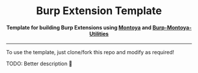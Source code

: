 <h1 align="center">Burp Extension Template</h1>
<h4 align="center">Template for building Burp Extensions using <a href="https://github.com/PortSwigger/burp-extensions-montoya-api">Montoya</a> and <a href="https://github.com/CoreyD97/Burp-Montoya-Utilities">Burp-Montoya-Utilities</a></h4>
<hr>

To use the template, just clone/fork this repo and modify as required! 

TODO: Better description 🥷

